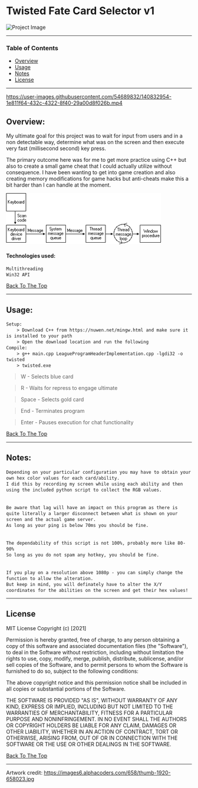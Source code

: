 # Twisted Fate Card Selector v1

![Project Image](https://images6.alphacoders.com/658/thumb-1920-658023.jpg)

---

### Table of Contents
- [Overview](#Overview)
- [Usage](#Usage)
- [Notes](#Notes)
- [License](#license)

---

https://user-images.githubusercontent.com/54689832/140832954-1e811f64-432c-4322-8f40-29a00d8f026b.mp4


## Overview:


My ultimate goal for this project was to wait for input from users and in a non detectable way, determine what was on the screen and then execute very fast (millisecond second) key press. 

The primary outcome here was for me to get more practice using C++ but also to create a small game cheat that I could actually utilize without consequence. I have been wanting to get into game creation and also creating memory modifications for game hacks but anti-cheats make this a bit harder than I can handle at the moment. 

![Project Image](https://github.com/MicrosoftDocs/win32/raw/docs/desktop-src/inputdev/images/csinp-01.png)

#### Technologies used:
    Multithreading
    Win32 API 

[Back To The Top](#Twisted-Fate-Card-Selector-v1)

---

## Usage:


```
Setup:
    > Download C++ from https://nuwen.net/mingw.html and make sure it is installed to your path 
    > Open the download location and run the following 
Compile: 
    > g++ main.cpp LeagueProgramHeaderImplementation.cpp -lgdi32 -o twisted
    > twisted.exe
```
> W - Selects blue card

> R - Waits for repress to engage ultimate

> Space - Selects gold card 

> End - Terminates program 

> Enter - Pauses execution for chat functionality 



[Back To The Top](#Twisted-Fate-Card-Selector-v1)

---
## Notes: 

    Depending on your particular configuration you may have to obtain your own hex color values for each card/ability. 
    I did this by recording my screen while using each ability and then using the included python script to collect the RGB values.


    Be aware that lag will have an impact on this program as there is quite literally a larger disconnect between what is shown on your screen and the actual game server. 
    As long as your ping is below 70ms you should be fine. 


    The dependability of this script is not 100%, probably more like 80-90%
    So long as you do not spam any hotkey, you should be fine. 


    If you play on a resolution above 1080p - you can simply change the function to allow the alteration. 
    But keep in mind, you will definately have to alter the X/Y coordinates for the abilities on the screen and get their hex values! 

---

## License

MIT License
Copyright (c) [2021] 

Permission is hereby granted, free of charge, to any person obtaining a copy
of this software and associated documentation files (the "Software"), to deal
in the Software without restriction, including without limitation the rights
to use, copy, modify, merge, publish, distribute, sublicense, and/or sell
copies of the Software, and to permit persons to whom the Software is
furnished to do so, subject to the following conditions:

The above copyright notice and this permission notice shall be included in all
copies or substantial portions of the Software.

THE SOFTWARE IS PROVIDED "AS IS", WITHOUT WARRANTY OF ANY KIND, EXPRESS OR
IMPLIED, INCLUDING BUT NOT LIMITED TO THE WARRANTIES OF MERCHANTABILITY,
FITNESS FOR A PARTICULAR PURPOSE AND NONINFRINGEMENT. IN NO EVENT SHALL THE
AUTHORS OR COPYRIGHT HOLDERS BE LIABLE FOR ANY CLAIM, DAMAGES OR OTHER
LIABILITY, WHETHER IN AN ACTION OF CONTRACT, TORT OR OTHERWISE, ARISING FROM,
OUT OF OR IN CONNECTION WITH THE SOFTWARE OR THE USE OR OTHER DEALINGS IN THE
SOFTWARE.

[Back To The Top](#Twisted-Fate-Card-Selector-v1)

---

Artwork credit: https://images6.alphacoders.com/658/thumb-1920-658023.jpg
